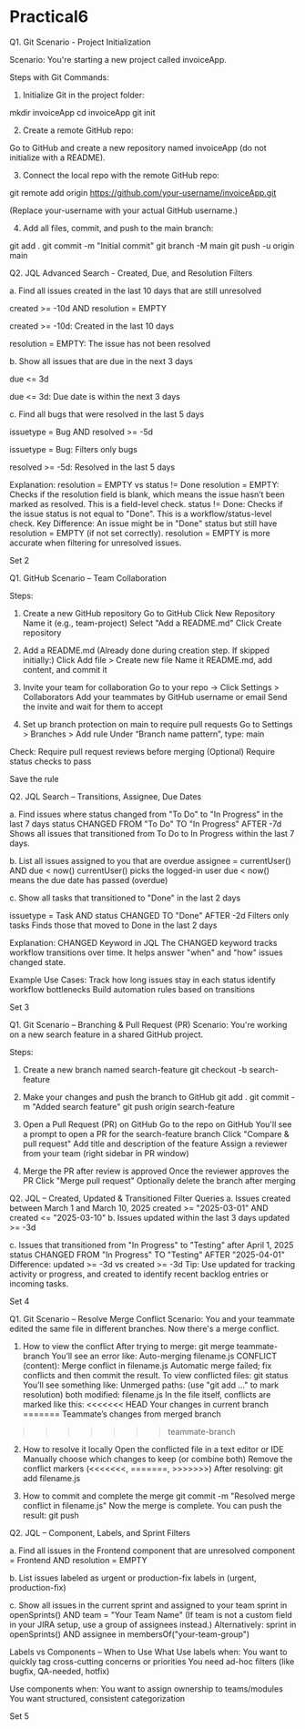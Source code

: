 # Practical6

Q1. Git Scenario - Project Initialization

Scenario: You're starting a new project called invoiceApp.

Steps with Git Commands:

1. Initialize Git in the project folder:



mkdir invoiceApp
cd invoiceApp
git init

2. Create a remote GitHub repo:



Go to GitHub and create a new repository named invoiceApp (do not initialize with a README).


3. Connect the local repo with the remote GitHub repo:



git remote add origin https://github.com/your-username/invoiceApp.git

(Replace your-username with your actual GitHub username.)

4. Add all files, commit, and push to the main branch:



git add .
git commit -m "Initial commit"
git branch -M main
git push -u origin main

Q2. JQL Advanced Search - Created, Due, and Resolution Filters

a. Find all issues created in the last 10 days that are still unresolved

created >= -10d AND resolution = EMPTY

created >= -10d: Created in the last 10 days

resolution = EMPTY: The issue has not been resolved

b. Show all issues that are due in the next 3 days

due <= 3d

due <= 3d: Due date is within the next 3 days

c. Find all bugs that were resolved in the last 5 days

issuetype = Bug AND resolved >= -5d

issuetype = Bug: Filters only bugs

resolved >= -5d: Resolved in the last 5 days


Explanation: resolution = EMPTY vs status != Done
resolution = EMPTY: Checks if the resolution field is blank, which means the issue hasn’t been marked as resolved. This is a field-level check.
status != Done: Checks if the issue status is not equal to "Done". This is a workflow/status-level check.
Key Difference:
An issue might be in "Done" status but still have resolution = EMPTY (if not set correctly).
resolution = EMPTY is more accurate when filtering for unresolved issues.


Set 2

Q1. GitHub Scenario – Team Collaboration

Steps:

1. Create a new GitHub repository
Go to GitHub
Click New Repository
Name it (e.g., team-project)
Select "Add a README.md"
Click Create repository

2. Add a README.md
(Already done during creation step. If skipped initially:)
Click Add file > Create new file
Name it README.md, add content, and commit it

3. Invite your team for collaboration
Go to your repo → Click Settings > Collaborators
Add your teammates by GitHub username or email
Send the invite and wait for them to accept

4. Set up branch protection on main to require pull requests
Go to Settings > Branches > Add rule
Under “Branch name pattern”, type: main

Check:
Require pull request reviews before merging
(Optional) Require status checks to pass


Save the rule

Q2. JQL Search – Transitions, Assignee, Due Dates

a. Find issues where status changed from "To Do" to "In Progress" in the last 7 days
status CHANGED FROM "To Do" TO "In Progress" AFTER -7d
Shows all issues that transitioned from To Do to In Progress within the last 7 days.

b. List all issues assigned to you that are overdue
assignee = currentUser() AND due < now()
currentUser() picks the logged-in user
due < now() means the due date has passed (overdue)

c. Show all tasks that transitioned to "Done" in the last 2 days

issuetype = Task AND status CHANGED TO "Done" AFTER -2d
Filters only tasks
Finds those that moved to Done in the last 2 days

Explanation: CHANGED Keyword in JQL
The CHANGED keyword tracks workflow transitions over time.
It helps answer "when" and "how" issues changed state.

Example Use Cases:
Track how long issues stay in each status
identify workflow bottlenecks
Build automation rules based on transitions

Set 3

Q1. Git Scenario – Branching & Pull Request (PR)
Scenario: You're working on a new search feature in a shared GitHub project.

Steps:

1. Create a new branch named search-feature
git checkout -b search-feature

2. Make your changes and push the branch to GitHub
git add .
git commit -m "Added search feature"
git push origin search-feature

3. Open a Pull Request (PR) on GitHub
Go to the repo on GitHub
You'll see a prompt to open a PR for the search-feature branch
Click "Compare & pull request"
Add title and description of the feature
Assign a reviewer from your team (right sidebar in PR window)

4. Merge the PR after review is approved
Once the reviewer approves the PR
Click "Merge pull request"
Optionally delete the branch after merging

Q2. JQL – Created, Updated & Transitioned Filter Queries
a. Issues created between March 1 and March 10, 2025
created >= "2025-03-01" AND created <= "2025-03-10"
b. Issues updated within the last 3 days
updated >= -3d

c. Issues that transitioned from "In Progress" to "Testing" after April 1, 2025
status CHANGED FROM "In Progress" TO "Testing" AFTER "2025-04-01"
Difference: updated >= -3d vs created >= -3d
Tip: Use updated for tracking activity or progress, and created to identify recent backlog entries or incoming tasks.

Set 4

Q1. Git Scenario – Resolve Merge Conflict
Scenario: You and your teammate edited the same file in different branches. Now there's a merge conflict.
1. How to view the conflict
After trying to merge:
git merge teammate-branch
You’ll see an error like:
Auto-merging filename.js
CONFLICT (content): Merge conflict in filename.js
Automatic merge failed; fix conflicts and then commit the result.
To view conflicted files:
git status
You’ll see something like:
Unmerged paths:
  (use "git add <file>..." to mark resolution)
	both modified:   filename.js
In the file itself, conflicts are marked like this:
<<<<<<< HEAD
Your changes in current branch
=======
Teammate’s changes from merged branch
>>>>>>> teammate-branch


2. How to resolve it locally
Open the conflicted file in a text editor or IDE
Manually choose which changes to keep (or combine both)
Remove the conflict markers (<<<<<<<, =======, >>>>>>>)
After resolving:
git add filename.js

3. How to commit and complete the merge
git commit -m "Resolved merge conflict in filename.js"
Now the merge is complete. You can push the result:
git push

Q2. JQL – Component, Labels, and Sprint Filters

a. Find all issues in the Frontend component that are unresolved
component = Frontend AND resolution = EMPTY


b. List issues labeled as urgent or production-fix
labels in (urgent, production-fix)

c. Show all issues in the current sprint and assigned to your team
sprint in openSprints() AND team = "Your Team Name"
(If team is not a custom field in your JIRA setup, use a group of assignees instead.)
Alternatively:
sprint in openSprints() AND assignee in membersOf("your-team-group")

Labels vs Components – When to Use What
Use labels when:
You want to quickly tag cross-cutting concerns or priorities
You need ad-hoc filters (like bugfix, QA-needed, hotfix)

Use components when:
You want to assign ownership to teams/modules
You want structured, consistent categorization

Set 5













